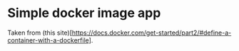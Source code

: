 # Simple docker image app
Taken from (this site)[https://docs.docker.com/get-started/part2/#define-a-container-with-a-dockerfile].

